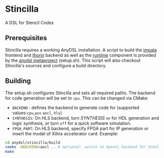 # Stincilla #
A DSL for Stencil Codes

## Prerequisites ##
Stincilla requires a working AnyDSL installation. A script to build the [impala](https://github.com/AnyDSL/impala) frontend and [thorin](https://github.com/AnyDSL/thorin) backend as well as the [runtime](https://github.com/AnyDSL/runtime) component is provided by the [anydsl metaproject](https://github.com/AnyDSL/anydsl) (setup.sh). This script will also checkout Stincilla's sources and configure a build directory.

## Building ##
The setup.sh configures Stincilla and sets all required paths. The backend for code generation will be set to ```cpu```. This can be changed via CMake:
* ```BACKEND``` : defines the backend to generate code for (supported values:```cpu```,```avx``` ```aocl```, ```hls```)
* ```SYNTHESIS```: On HLS backend, turn *SYNTHESIS* ```on``` for HDL generation and logic synthesis, or turn ```off``` for a quick software simulation.
* ```FPGA_PART```: On HLS backend, specify FPGA part for IP generation or insert the model of Xilinx accelerator card.
Example:
```bash
cd anydsl/stincilla/build
cmake -DBACKEND=aocl .. # optional: switch to OpenCL backend for Intel FPGAs
make
```

